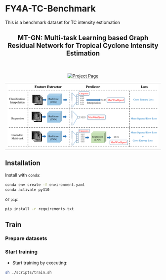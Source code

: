 # FY4A-TC-Benchmark
This is a benchmark dataset for TC intensity estiomation


<p align="center">

  <h2 align="center">MT-GN: Multi-task Learning based Graph Residual Network for  Tropical Cyclone Intensity Estimation</h2>
  <p align="center">
    <br>
    <br>
        <!-- <a href="https://arxiv.org/abs/2307.09481"><img src='https://img.shields.io/badge/arXiv-AnyDoor-red' alt='Paper PDF'></a> -->
        <a href='https://xx.github.io/xxx'><img src='https://xx/xx' alt='Project Page'></a>
    <br>
  </p>
  
  <table align="center">
    <tr>
    <td>
      <img src="static/images/fig-1.png">
    </td>
    </tr>
  </table>

<!-- ## News
* **[2023.12.17]**  -->


## Installation
Install with `conda`: 
```bash
conda env create -f environment.yaml
conda activate py310
```
or `pip`:
```bash
pip install -r requirements.txt
```


## Train

### Prepare datasets


### Start training

* Start training by executing: 
```bash
sh ./scripts/train.sh  
```

